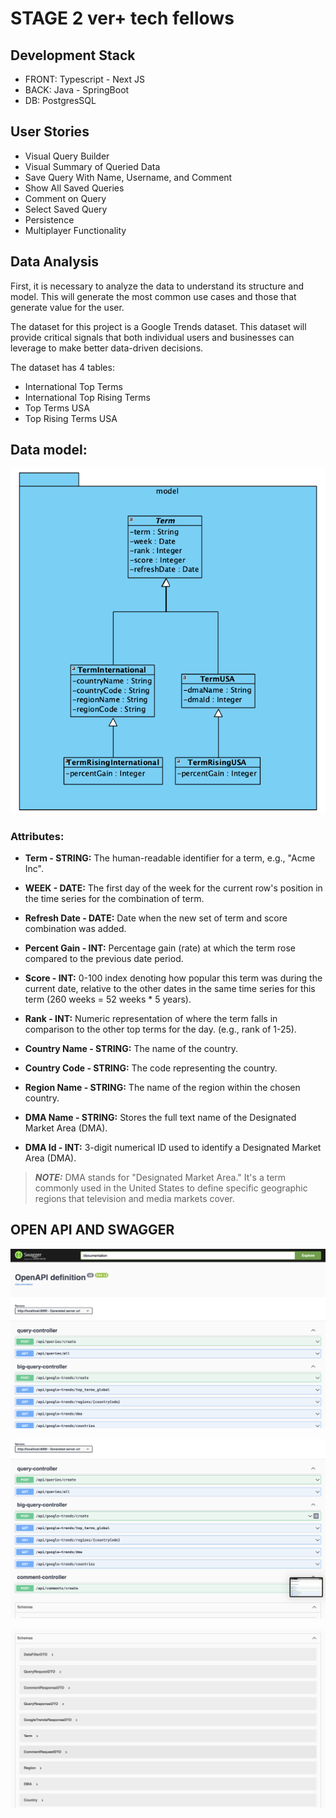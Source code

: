 # STAGE 2 ver+ tech fellows

## Development Stack

- FRONT: Typescript - Next JS
- BACK: Java - SpringBoot
- DB: PostgresSQL

## User Stories

- Visual Query Builder
- Visual Summary of Queried Data
- Save Query With Name, Username, and Comment
- Show All Saved Queries
- Comment on Query
- Select Saved Query
- Persistence
- Multiplayer Functionality

## Data Analysis

First, it is necessary to analyze the data to understand its structure and model. This will generate the most common use cases and those that generate value for the user.

The dataset for this project is a Google Trends dataset. This dataset will provide critical signals that both individual users and businesses can leverage to make better data-driven decisions.


The dataset has 4 tables:

- International Top Terms
- International Top Rising Terms
- Top Terms USA
- Top Rising Terms USA

## Data model:

![Data Model Google Trends](docs/DATA_MODEL_GOOGLE_TRENDS.png)

### Attributes:

- **Term - STRING:** The human-readable identifier for a term, e.g., "Acme Inc".

- **WEEK - DATE:** The first day of the week for the current row's position in the time series for the combination of term.

- **Refresh Date - DATE:** Date when the new set of term and score combination was added.

- **Percent Gain - INT:** Percentage gain (rate) at which the term rose compared to the previous date period.

- **Score - INT:** 0-100 index denoting how popular this term was during the current date, relative to the other dates in the same time series for this term (260 weeks = 52 weeks * 5 years).

- **Rank - INT:** Numeric representation of where the term falls in comparison to the other top terms for the day. (e.g., rank of 1-25).

- **Country Name - STRING:** The name of the country.

- **Country Code - STRING:** The code representing the country.

- **Region Name - STRING:** The name of the region within the chosen country.

- **DMA Name - STRING:** Stores the full text name of the Designated Market Area (DMA).

- **DMA Id - INT:** 3-digit numerical ID used to identify a Designated Market Area (DMA).

> **_NOTE:_**  DMA stands for "Designated Market Area." It's a term commonly used in the United States to define specific geographic regions that television and media markets cover.

## OPEN API AND SWAGGER

![main](docs/swagger/main.png) 

![controllers](docs/swagger/controllers.png) 

![schemas](docs/swagger/schemas.png)
